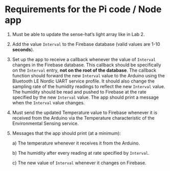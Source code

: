 # Requirements for the Pi code / Node app

1. Must be able to update the sense-hat’s light array like in Lab 2.

2. Add the value `Interval` to the Firebase database (valid values are 1-10 **seconds**).

3. Set up the app to receive a callback whenever the value of `Interval` changes in the Firebase database. This callback should be specifically on the `Interval` entry, **not on the root of the database**. The callback function should forward the new `Interval` value to the Arduino using the Bluetooth LE Nordic UART service profile. It should also change the sampling rate of the humidity readings to reflect the new `Interval` value. The humidity should be read and pushed to Firebase at the rate specified by the new `Interval` value. The app should print a message when the `Interval` value changes.

4. Must send the updated Temperature value to Firebase whenever it is received from the Arduino via the Temperature characteristic of the Environmental Sensing service.

5. Messages that the app should print (at a minimum):

    a) The temperature whenever it receives it from the Arduino.
  
    b) The humidity after every reading at rate specified by `Interval`.
  
    c) The new value of `Interval` whenever it changes on Firebase.
